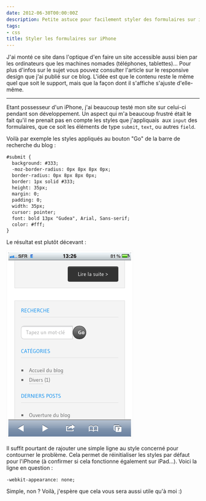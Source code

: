 ```yaml
---
date: 2012-06-30T00:00:00Z
description: Petite astuce pour facilement styler des formulaires sur iPhone, iPad etc
tags:
- css
title: Styler les formulaires sur iPhone
---
```


J'ai monté ce site dans l'optique d'en faire un site accessible aussi bien par les ordinateurs que les machines nomades (téléphones, tablettes)... Pour plus d'infos sur le sujet vous pouvez consulter l'article sur le responsive design que j'ai publié sur ce blog. L'idée est que le contenu reste le même quel que soit le support, mais que la façon dont il s'affiche s'ajuste d'elle-même.

---

Etant possesseur d'un iPhone, j'ai beaucoup testé mon site sur celui-ci pendant son développement. Un aspect qui m'a beaucoup frustré était le fait qu'il ne prenait pas en compte les styles que j'appliquais  aux <code>input</code> des formulaires, que ce soit les éléments de type <code>submit</code>, <code>text</code>, ou autres <code>field</code>.

Voilà par exemple les styles appliqués au bouton "Go" de la barre de recherche du blog&nbsp;:

<pre><code class="css">#submit {
  background: #333;
  -moz-border-radius: 0px 8px 8px 0px;
  border-radius: 0px 8px 8px 0px;
  border: 1px solid #333;
  height: 35px;
  margin: 0;
  padding: 0;
  width: 35px;
  cursor: pointer;
  font: bold 13px "Gudea", Arial, Sans-serif;
  color: #fff;
}</code></pre>

Le résultat est plutôt décevant&nbsp;:

<img src="/assets/img/formulaire-iphone.png" alt="Formulaire iPone" class="imgb" />

Il suffit pourtant de rajouter une simple ligne au style concerné pour contourner le problème. Cela permet de réinitialiser les styles par défaut pour l'iPhone (à confirmer si cela fonctionne également sur iPad...). Voici la ligne en question&nbsp;:

<pre><code class="css">-webkit-appearance: none;</code></pre>

Simple, non&nbsp;? Voilà, j'espère que cela vous sera aussi utile qu'à moi&nbsp;:)

